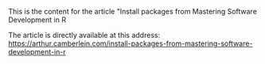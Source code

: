 This is the content for the article "Install packages from Mastering Software Development in R

The article is directly available at this address: https://arthur.camberlein.com/install-packages-from-mastering-software-development-in-r